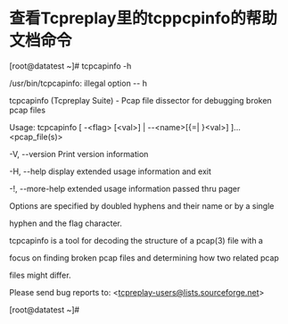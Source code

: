# 查看Tcpreplay里的tcppcpinfo的帮助文档命令

\[root@datatest ~\]\# tcpcapinfo -h

/usr/bin/tcpcapinfo: illegal option -- h

tcpcapinfo \(Tcpreplay Suite\) - Pcap file dissector for debugging broken pcap files

Usage:  tcpcapinfo \[ -&lt;flag&gt; \[&lt;val&gt;\] \| --&lt;name&gt;\[{=\| }&lt;val&gt;\] \]... &lt;pcap\_file\(s\)&gt;



   -V, --version              Print version information

   -H, --help                 display extended usage information and exit

   -!, --more-help            extended usage information passed thru pager



Options are specified by doubled hyphens and their name or by a single

hyphen and the flag character.

tcpcapinfo is a tool for decoding the structure of a pcap\(3\) file with a

focus on finding broken pcap files and determining how two related pcap

files might differ.



Please send bug reports to:  &lt;tcpreplay-users@lists.sourceforge.net&gt;

\[root@datatest ~\]\#

